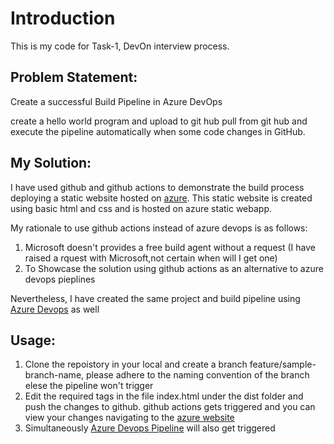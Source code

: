 # Introduction 

This is my code for Task-1, DevOn interview process.

<h2>Problem Statement:</h2>

Create a successful Build Pipeline in Azure DevOps

<p1>create a hello world program and upload to git hub
pull from git hub
and execute the pipeline automatically when some code changes in GitHub.</p1>

<h2>My Solution:</h2>

<p2>I have used github and github actions to demonstrate the build process deploying a static website hosted on <a href="https://orange-river-0f4472903.azurestaticapps.net/">azure</a>. This static website is created using basic html and css and is hosted on azure static webapp.

My rationale to use github actions instead of azure devops is as follows:

<ol>
  <li>Microsoft doesn't provides a free build agent without a request (I have raised a rquest with Microsoft,not certain when will I get one)</li>
  <li>To Showcase the solution using github actions as an alternative to azure devops pieplines</li>
</ol>

Nevertheless, I have created the same project and build pipeline using <a href="https://dev.azure.com/etherpages/WebUI/_build?definitionId=2">Azure Devops</a> as well

</p2>


<h2>Usage:</h2>

<p3>
<ol>
  <li>Clone the repoistory in your local and create a branch feature/sample-branch-name, please adhere to the naming convention of the branch elese the pipeline won't trigger</li>
  <li>Edit the required tags in the file index.html under the dist folder and push the changes to github. github actions gets triggered and you can view your changes navigating to the <a href="https://orange-river-0f4472903.azurestaticapps.net/">azure website</a></li>
  <li>Simultaneously <a href="https://dev.azure.com/etherpages/WebUI/_build?definitionId=2">Azure Devops Pipeline</a> will also get triggered</li>
</p3>
